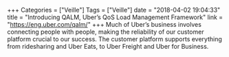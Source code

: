 +++
Categories = ["Veille"]
Tags = ["Veille"]
date = "2018-04-02 19:04:33"
title = "Introducing QALM, Uber’s QoS Load Management Framework"
link = "https://eng.uber.com/qalm/"
+++
Much of Uber’s business involves connecting people with people, making the reliability of our customer platform crucial to our success. The customer platform supports everything from ridesharing and Uber Eats, to Uber Freight and Uber for Business.